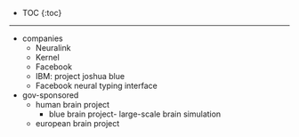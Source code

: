 
* TOC
{:toc}
---

- companies
  - Neuralink
  - Kernel
  - Facebook
  - IBM: project joshua blue
  - Facebook neural typing interface
- gov-sponsored
  - human brain project
    - blue brain project- large-scale brain simulation
  - european brain project